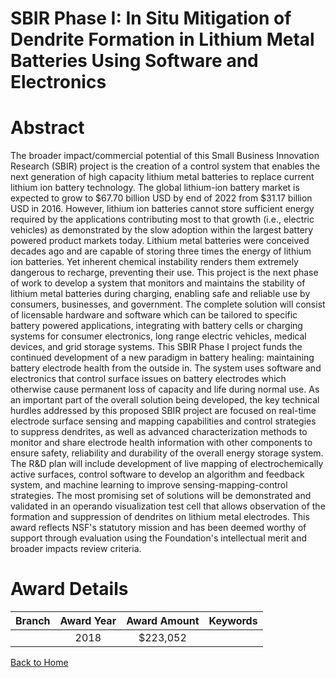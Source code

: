 
SBIR Phase I: In Situ Mitigation of Dendrite Formation in Lithium Metal Batteries Using Software and Electronics
================================================================================================================

# Abstract


The broader impact/commercial potential of this Small Business Innovation Research (SBIR) project is the creation of a control system that enables the next generation of high capacity lithium metal batteries to replace current lithium ion battery technology. The global lithium-ion battery market is expected to grow to $67.70 billion USD by end of 2022 from $31.17 billion USD in 2016. However, lithium ion batteries cannot store sufficient energy required by the applications contributing most to that growth (i.e., electric vehicles) as demonstrated by the slow adoption within the largest battery powered product markets today. Lithium metal batteries were conceived decades ago and are capable of storing three times the energy of lithium ion batteries. Yet inherent chemical instability renders them extremely dangerous to recharge, preventing their use. This project is the next phase of work to develop a system that monitors and maintains the stability of lithium metal batteries during charging, enabling safe and reliable use by consumers, businesses, and government. The complete solution will consist of licensable hardware and software which can be tailored to specific battery powered applications, integrating with battery cells or charging systems for consumer electronics, long range electric vehicles, medical devices, and grid storage systems. This SBIR Phase I project funds the continued development of a new paradigm in battery healing: maintaining battery electrode health from the outside in. The system uses software and electronics that control surface issues on battery electrodes which otherwise cause permanent loss of capacity and life during normal use. As an important part of the overall solution being developed, the key technical hurdles addressed by this proposed SBIR project are focused on real-time electrode surface sensing and mapping capabilities and control strategies to suppress dendrites, as well as advanced characterization methods to monitor and share electrode health information with other components to ensure safety, reliability and durability of the overall energy storage system. The R&D plan will include development of live mapping of electrochemically active surfaces, control software to develop an algorithm and feedback system, and machine learning to improve sensing-mapping-control strategies. The most promising set of solutions will be demonstrated and validated in an operando visualization test cell that allows observation of the formation and suppression of dendrites on lithium metal electrodes. This award reflects NSF's statutory mission and has been deemed worthy of support through evaluation using the Foundation's intellectual merit and broader impacts review criteria.  

# Award Details

|Branch|Award Year|Award Amount|Keywords|
| :---: | :---: | :---: | :---: |
||2018|$223,052||
  
  


[Back to Home](https://github.com/chrischow/dod_sbir_awards#399)